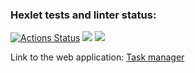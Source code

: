 ### Hexlet tests and linter status:
[![Actions Status](https://github.com/CyberWarrior91/python-project-52/workflows/hexlet-check/badge.svg)](https://github.com/CyberWarrior91/python-project-52/actions)
<a href="https://codeclimate.com/github/CyberWarrior91/python-project-52/maintainability"><img src="https://api.codeclimate.com/v1/badges/21debc5e41ccff9634e6/maintainability" /></a>
<a href="https://codeclimate.com/github/CyberWarrior91/python-project-52/test_coverage"><img src="https://api.codeclimate.com/v1/badges/21debc5e41ccff9634e6/test_coverage" /></a>

Link to the web application: [Task manager](https://python-project-52-production-882e.up.railway.app/)
